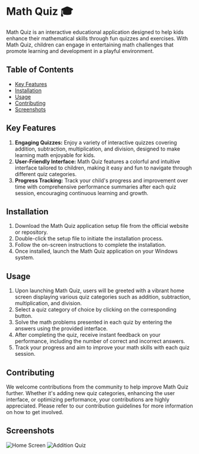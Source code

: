 # Math Quiz 🎓

Math Quiz is an interactive educational application designed to help kids enhance their mathematical skills through fun quizzes and exercises. With Math Quiz, children can engage in entertaining math challenges that promote learning and development in a playful environment.

## Table of Contents
- [Key Features](#key-features)
- [Installation](#installation)
- [Usage](#usage)
- [Contributing](#contributing)
- [Screenshots](#screenshots)

## Key Features
1. **Engaging Quizzes:** Enjoy a variety of interactive quizzes covering addition, subtraction, multiplication, and division, designed to make learning math enjoyable for kids.
2. **User-Friendly Interface:** Math Quiz features a colorful and intuitive interface tailored to children, making it easy and fun to navigate through different quiz categories.
3. **Progress Tracking:** Track your child's progress and improvement over time with comprehensive performance summaries after each quiz session, encouraging continuous learning and growth.

## Installation
1. Download the Math Quiz application setup file from the official website or repository.
2. Double-click the setup file to initiate the installation process.
3. Follow the on-screen instructions to complete the installation.
4. Once installed, launch the Math Quiz application on your Windows system.

## Usage
1. Upon launching Math Quiz, users will be greeted with a vibrant home screen displaying various quiz categories such as addition, subtraction, multiplication, and division.
2. Select a quiz category of choice by clicking on the corresponding button.
3. Solve the math problems presented in each quiz by entering the answers using the provided interface.
4. After completing the quiz, receive instant feedback on your performance, including the number of correct and incorrect answers.
5. Track your progress and aim to improve your math skills with each quiz session.

## Contributing
We welcome contributions from the community to help improve Math Quiz further. Whether it's adding new quiz categories, enhancing the user interface, or optimizing performance, your contributions are highly appreciated. Please refer to our contribution guidelines for more information on how to get involved.

## Screenshots
![Home Screen](content/screenshots/home_screen.png)
![Addition Quiz](content/screenshots/addition_quiz.png)
